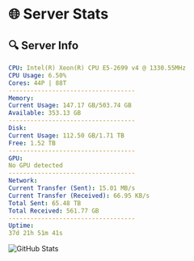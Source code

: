 # 🌐 Server Stats
## 🔍 Server Info
```yaml
CPU: Intel(R) Xeon(R) CPU E5-2699 v4 @ 1330.55MHz
CPU Usage: 6.50%
Cores: 44P | 88T
-----------------------------------
Memory:
Current Usage: 147.17 GB/503.74 GB
Available: 353.13 GB
-----------------------------------
Disk:
Current Usage: 112.50 GB/1.71 TB
Free: 1.52 TB
-----------------------------------
GPU:
No GPU detected
-----------------------------------
Network:
Current Transfer (Sent): 15.01 MB/s
Current Transfer (Received): 66.95 KB/s
Total Sent: 65.48 TB
Total Received: 561.77 GB
-----------------------------------
Uptime:
37d 21h 51m 41s
```
![GitHub Stats](https://img.shields.io/badge/Updated-2025-04-14_19:14:30-blue)